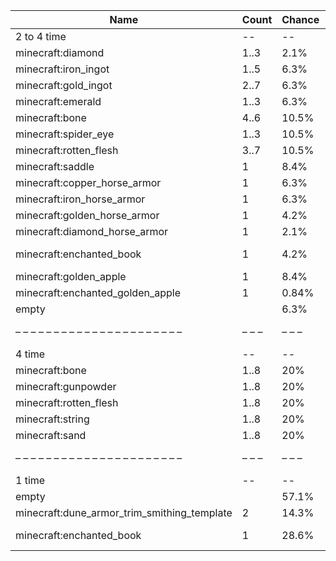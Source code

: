 | Name                                        | Count | Chance | Weight | Comment                       |
| ------------------------------------------- | ----- | ------ | ------ | ----------------------------- |
| 2 to 4 time                                 |    -- |     -- |     -- |                               |
| minecraft:diamond                           |  1..3 |   2.1% |  5/237 |                               |
| minecraft:iron_ingot                        |  1..5 |   6.3% | 15/237 |                               |
| minecraft:gold_ingot                        |  2..7 |   6.3% | 15/237 |                               |
| minecraft:emerald                           |  1..3 |   6.3% | 15/237 |                               |
| minecraft:bone                              |  4..6 |  10.5% | 25/237 |                               |
| minecraft:spider_eye                        |  1..3 |  10.5% | 25/237 |                               |
| minecraft:rotten_flesh                      |  3..7 |  10.5% | 25/237 |                               |
| minecraft:saddle                            |     1 |   8.4% | 20/237 |                               |
| minecraft:copper_horse_armor                |     1 |   6.3% | 15/237 |                               |
| minecraft:iron_horse_armor                  |     1 |   6.3% | 15/237 |                               |
| minecraft:golden_horse_armor                |     1 |   4.2% | 10/237 |                               |
| minecraft:diamond_horse_armor               |     1 |   2.1% |  5/237 |                               |
| minecraft:enchanted_book                    |     1 |   4.2% | 10/237 | enchantments: #on_random_loot |
| minecraft:golden_apple                      |     1 |   8.4% | 20/237 |                               |
| minecraft:enchanted_golden_apple            |     1 |  0.84% |  2/237 |                               |
| empty                                       |       |   6.3% | 15/237 |                               |
| – – – – – – – – – – – – – – – – – – – – – – | – – – | – – –  | – – –  | – – – – – – – – – – – – – – – |
| 4 time                                      |    -- |     -- |     -- |                               |
| minecraft:bone                              |  1..8 |    20% |  10/50 |                               |
| minecraft:gunpowder                         |  1..8 |    20% |  10/50 |                               |
| minecraft:rotten_flesh                      |  1..8 |    20% |  10/50 |                               |
| minecraft:string                            |  1..8 |    20% |  10/50 |                               |
| minecraft:sand                              |  1..8 |    20% |  10/50 |                               |
| – – – – – – – – – – – – – – – – – – – – – – | – – – | – – –  | – – –  | – – – – – – – – – – – – – – – |
| 1 time                                      |    -- |     -- |     -- |                               |
| empty                                       |       |  57.1% |    4/7 |                               |
| minecraft:dune_armor_trim_smithing_template |     2 |  14.3% |    1/7 |                               |
| minecraft:enchanted_book                    |     1 |  28.6% |    2/7 | enchantments: unbreaking      |
